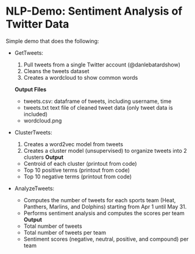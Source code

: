 # NLP-Demo: Sentiment Analysis of Twitter Data

Simple demo that does the following: 

- GetTweets: 
  1. Pull tweets from a single Twitter account (@danlebatardshow)
  2. Cleans the tweets dataset
  3. Creates a wordcloud to show common words
  
  **Output Files** 
  - tweets.csv: dataframe of tweets, including username, time
  - tweets.txt text file of cleaned tweet data (only tweet data is included)
  - wordcloud.png

- ClusterTweets:
  1. Creates a word2vec model from tweets
  2. Creates a cluster model (unsupervised) to organize tweets into 2 clusters
  **Output**
  - Centroid of each cluster (printout from code)
  - Top 10 positive terms (printout from code)
  - Top 10 negative terms (printout from code)

- AnalyzeTweets:
  - Computes the number of tweets for each sports team (Heat, Panthers, Marlins, and Dolphins) starting from Apr 1 until May 31.
  - Performs sentiment analysis and computes the scores per team
  **Output**
  - Total number of tweets
  - Total number of tweets per team
  - Sentiment scores (negative, neutral, positive, and compound) per team
